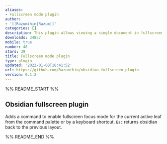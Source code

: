 ```yaml
---
aliases:
- Fullscreen mode plugin
author:
- '[[Razumihin|Razum]]'
categories: []
description: This plugin allows viewing a single document in fullscreen focus mode
downloads: 34857
mobile: true
number: 48
stars: 39
title: Fullscreen mode plugin
type: plugin
updated: '2022-01-08T18:41:52'
url: https://github.com/Razumihin/obsidian-fullscreen-plugin
version: 0.1.2
---
```


%% README_START %%

## Obsidian fullscreen plugin

Adds a command to enable fullscreen focus mode for the current active leaf from the command palette or by a keyboard shortcut. `Esc` returns obsidian back to the previous layout.


%% README_END %%
